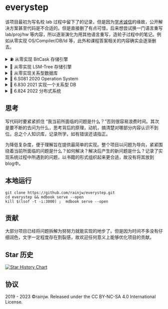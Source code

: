 # everystep

该项目最初为写名校 lab 过程中留下了的记录，但是因为[学术诚信](http://integrity.mit.edu/)的缘故，公开解决方案甚至代码是不合适的。但是直接删了有点可惜，后来想尝试换一门语言重写 lab/proj/hw 等内容，所以逐渐演化为用其他语言重写，造轮子过程中的笔记。例如从零实现 OS/Compiler/DB/ld 等，此外和课程答案相关的内容确实会逐渐删去。

<details>
    <summary> ⛽ 从零实现 BitCask 存储引擎 </summary>
    
- Part 1. 一条数据的数据编码解码过程
- Part 2. 如何使用存储引擎？
- Part 3 Set、Get 方法实现
- Part 4 删除逻辑和 Compact 

</details>

<details>
    <summary> 🧊 从零实现 LSM-Tree 存储引擎 </summary>

- Part 1. 总览
- Part 2. 查询、写入过程
- Part 3. 实现
- Part 4. 优化

</details>

<details>
    <summary> 🤖 从零实现关系型数据库</summary>

  - Part 1. 总览
  - Part 2. 实现 Tuple
  - Part 3. 实现 Page
  - Part 4. 实现 HeapFile
  - Part 5. 支持 int 和 string 等数据类型。
  - Part 6. 实现 Catalog

</details>

<details>
    <summary> 🦄 6.S081 2020 Operation System </summary>

  - Part 1. Lab util
  - Part 2. Lab syscall
  - Part 3. 实现 Page
  - Part 4. Lab pgtbl
  - Part 5. Lab trap
  - Part 6. Lab cow
  - Part 7. Lab thread
  - Part 8. Lab lock
  - Part 9. Lab fs
  - Part 10. Lab mmap
  - Part 11. Lab net

</details>

<details>
    <summary> 🎡 6.830 2021 实现一个关系型 DB </summary>

  - Part 1. Lab 1: SimpleDB
  - Part 2. Lab 2: SimpleDB Operators
  - Part 3. Lab 3: Query Optimization
  - Part 4. Lab 4: SimpleDB Transactions
  - Part 5. Lab 5: B+ Tree Index
  - Part 6. Lab 6: Rollback and Recovery

</details>


<details>
    <summary> 🎉 6.824 2022 分布式系统 </summary>
</details>

## 思考

写代码时要紧紧抓住 “我当前所面临的问题是什么？”否则很容易浪费时间。其次是要不断的去问为什么，思考背后的原理，动机，搞清楚对哪部分内容认识不到位。总之个人知识库，记录所学，如有错误还请指正。

为降低复杂度，便于理解旨在提供最简单的实现。整个项目以问题为导向，紧紧围绕着当前所面临的问题是什么？如何解决？解决后产生的新问题是什么？记录了实现系统过程中所遇到的问题，以书籍的形式组织起来更合适，故没有将其放到blog中。

## 本地运行

```
git clone https://github.com/rainjw/everystep.git
cd everystep && mdbook serve --open
kill $(lsof -t -i:3000) ;  mdbook serve --open
```

## 贡献

大部分项目已经将问题拆解为努努力就能实现的地步了。但是因为时间不多没有仔细润色，文字一定程度存在割裂感，故欢迎任何意义上能够优化项目的贡献。

## Star 历史

[![Star History Chart](https://api.star-history.com/svg?repos=rainjw/everystep&type=Date)](https://star-history.com/#rainjw/everystep&Date)

## 协议

2019 - 2023 ©rainjw. Released under the CC BY-NC-SA 4.0 International License.

